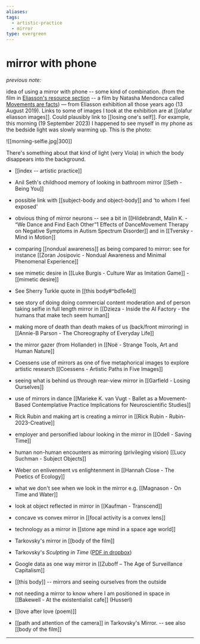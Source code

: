 ```yaml
---
aliases: 
tags:
  - artistic-practice
  - mirror
type: evergreen
---
```


# mirror with phone

_previous note:_ 

idea of using a mirror with phone -- some kind of combination. (from the film in [Eliasson's resource section](https://olafureliasson.net/inrealliferesources/) -- a film by Natasha Mendonca called [Movements are facts](https://www.soe.tv/videos/movements-are-facts-excerpt)) — from Eliasson exhibition all those years ago (13 August 2019). Links to some of images I took at the exhibition are at [[olafur eliasson images]]. Could plausibly link to [[losing one's self]]. For example, this morning (19 September 2023) I happened to see myself in my phone as the bedside light was slowly warming up. This is the photo:

![[morning-selfie.jpg|300]]

There's something about that kind of light (very Viola) in which the body disappears into the background. 

- [[index -- artistic practice]]

- Anil Seth's childhood memory of looking in bathroom mirror [[Seth - Being You]]
- possible link with [[subject-body and object-body]] and 'to whom I feel exposed'
- obvious thing of mirror neurons -- see a bit in [[Hildebrandt, Malin K. - “We Dance and Find Each Other”1 Effects of DanceMovement Therapy on Negative Symptoms in Autism Spectrum Disorder]] and in [[Tversky - Mind in Motion]]
- comparing [[nondual awareness]] as being compared to mirror: see for instance [[﻿Zoran﻿ ﻿Josipovic﻿ - Nondual Awareness and Minimal Phenomenal Experience]]
- see mimetic desire in [[Luke Burgis - Culture War as Imitation Game]] - [[mimetic desire]]
- See Sherry Turkle quote in [[this body#^bd1e4e]]
- see story of doing doing commercial content moderation and of person taking selfie in full length mirror in [[Dzieza - Inside the AI Factory - the humans that make tech seem human]]
- making more of death than death makes of us (back/front mirroring) in [[Annie-B Parson - The Choreography of Everyday Life]]
- the mirror gazer (from Hollander) in [[Noë - Strange Tools, Art and Human Nature]]
- Coessens use of mirrors as one of five metaphorical images to explore artistic research [[Coessens - Artistic Paths in Five Images]]
- seeing what is behind us through rear-view mirror in [[Garfield - Losing Ourselves]]
- use of mirrors in dance [[Marieke K. van Vugt - Ballet as a Movement-Based Contemplative Practice Implications for Neuroscientific Studies]]
- Rick Rubin and making art is creating a mirror in [[Rick Rubin - Rubin-2023-Creative]]
- employer and personified labour looking in the mirror in [[Odell - Saving Time]]
- human non-human encounters as mirroring (privileging vision) [[Lucy Suchman - Subject Objects]]
- Weber on enlivenment vs enlightenment in [[Hannah Close - The Poetics of Ecology]]
- what we don't see when we look in the mirror e.g. [[Magnason - On Time and Water]]
- look at object reflected in mirror in [[Kaufman - Transcend]]
- concave vs convex mirror in [[focal activity is a convex lens]]
- technology as a mirror in [[stone age mind in a space age world]]
- Tarkovsky's mirror in [[body of the film]]
- Tarkovsky's _Sculpting in Time_ ([PDF in dropbox](https://www.dropbox.com/s/1vf9n2k1zjmg79r/tarkovsky-2003-sculpting.pdf?dl=0))
- Google data as one way mirror in [[Zuboff – The Age of Surveillance Capitalism]]
- [[this body]] -- mirrors and seeing ourselves from the outside
- not needing a mirror to know where I am positioned in space in [[Bakewell - At the existentialist cafe]] (Husserl)
- [[love after love (poem)]]
- [[path and attention of the camera]] in Tarkovsky's Mirror. -- see also [[body of the film]]

---




